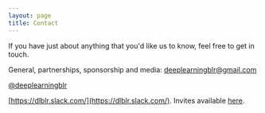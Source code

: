```yaml
---
layout: page
title: Contact
---
```


If you have just about anything that you'd like us to know, feel free to get in touch.

General, partnerships, sponsorship and media: [deeplearningblr@gmail.com](mailto:deeplearningblr@gmail.com)

<i class="fa fa-twitter" aria-hidden="true"></i> [@deeplearningblr](https://twitter.com/deeplearningblr)

<i class="fa fa-slack" aria-hidden="true"></i> [https://dlblr.slack.com/](https://dlblr.slack.com/). Invites available [here](https://dlblr.typeform.com/to/pQpleB). 